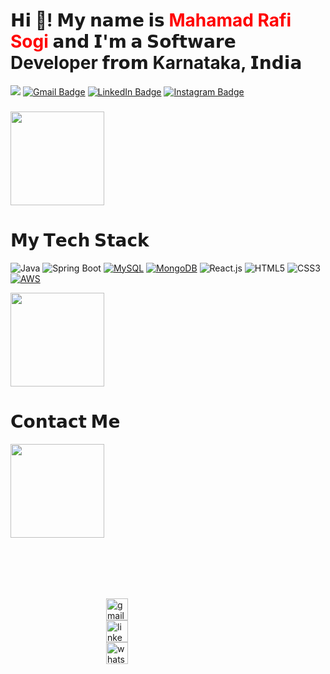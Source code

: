 
# 𝗛𝗶 👋! 𝗠𝘆 𝗻𝗮𝗺𝗲 𝗶𝘀 <span style="color:red;">Mahamad Rafi Sogi</span> 𝗮𝗻𝗱 𝗜'𝗺 𝗮 𝗦𝗼𝗳𝘁𝘄𝗮𝗿𝗲 Developer 𝗳𝗿𝗼𝗺 Karnataka, 𝗜𝗻𝗱𝗶𝗮

[![](https://img.shields.io/website?color=0ab9e6&style=flat-square&up_message=RafiProfile&url=https%3A%2F%2Fmanash.dev)](https://mahamad-rafi-portfolio.netlify.app/)
[![Gmail Badge](https://img.shields.io/badge/-mrafisogi@gmail.com-c14438?style=flat&logo=Gmail&logoColor=white)](mailto:mrafisogi@gmail.com "Connect via Email")
[![LinkedIn Badge](https://img.shields.io/badge/-MahamadRafiSogi-0072b1?style=flat&logo=Linkedin&logoColor=white)](https://www.linkedin.com/in/mdrafisogi/ "Connect on LinkedIn")
[![Instagram Badge](https://img.shields.io/badge/-al_buraq_whitebeast-0072b1?style=flat&logo=Instagram&logoColor=white)](https://www.instagram.com/al_buraq_whitebeast/)

###

<img align="center" height="150" src="https://media.giphy.com/media/iIqmM5tTjmpOB9mpbn/giphy.gif"  />

###
# 𝗠𝘆 𝗧𝗲𝗰𝗵 𝗦𝘁𝗮𝗰𝗸

![Java](https://img.shields.io/badge/Java%20-orange)
![Spring Boot](https://img.shields.io/badge/-Spring%20Boot%20-green?style=flat-square&logo=springboot&logoColor=white)
[![MySQL](https://img.shields.io/badge/-MySQL-%234479A1?style=flat-square&logo=mysql&logoColor=white)](https://www.mysql.com/)
[![MongoDB](https://img.shields.io/badge/-MongoDB-%234ea94b?style=flat-square&logo=mongodb&logoColor=white)](https://www.mongodb.com/)
![React.js](https://img.shields.io/badge/-React.js-%23282C34?style=flat-square&logo=react)
![HTML5](https://img.shields.io/badge/-HTML5-%23E44D27?style=flat-square&logo=html5&logoColor=ffffff)
![CSS3](https://img.shields.io/badge/-CSS3-%231572B6?style=flat-square&logo=css3)
[![AWS](https://img.shields.io/badge/-AWS-%23232f3e?style=flat-square&logo=amazon-aws&logoColor=%23FF9900)](https://aws.amazon.com/)

<img align="center" height="150"
src = https://media0.giphy.com/media/v1.Y2lkPTc5MGI3NjExM2lvZjFoZjBtaGx4eHJicWxlM2hyaGUwMnFvZ204ZHYwbml3OHJrNiZlcD12MV9pbnRlcm5hbF9naWZfYnlfaWQmY3Q9Zw/THmM8aPSwWjPGUP8wi/giphy.webp />


###
# 𝗖𝗼𝗻𝘁𝗮𝗰𝘁 𝗠𝗲

<img align="left" height="150"
src =
https://media4.giphy.com/media/v1.Y2lkPTc5MGI3NjExcmVqNGRwdXVxYm90bXYyY2V0MDV0d2I2czB6OGc3OTNndDNhcmt1ZiZlcD12MV9pbnRlcm5hbF9naWZfYnlfaWQmY3Q9Zw/BaAhbn1zZ1rbX9RXX8/giphy.webp />

<div align="left" style="display: flex; justify-content: center; align-items: left; height: 15vh; flex-direction: column;"" >
  <a href="mailto:mrafisogi@gmail.com" target="_blank">
    <img src="https://img.shields.io/static/v1?message=Gmail&logo=gmail&label=&color=D14836&logoColor=white&labelColor=&style=for-the-badge" height="35" alt="gmail logo"  />
  </a>
  <a href="https://www.linkedin.com/in/mdrafisogi" target="_blank">
    <img src="https://img.shields.io/static/v1?message=LinkedIn&logo=linkedin&label=&color=0077B5&logoColor=white&labelColor=&style=for-the-badge" height="35" alt="linkedin logo"  />
  </a>
    <a href="https://wa.me/917829171921" target="_blank">
    <img src="https://img.shields.io/static/v1?message=WhatsApp&logo=whatsapp&label=&color=25D366&logoColor=white&labelColor=&style=for-the-badge" height="35" alt="whatsapp logo" />
  </a>
</div>

###
